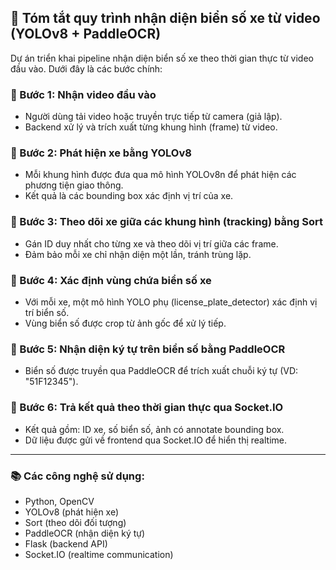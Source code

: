 ## 🚗 Tóm tắt quy trình nhận diện biển số xe từ video (YOLOv8 + PaddleOCR)

Dự án triển khai pipeline nhận diện biển số xe theo thời gian thực từ video đầu vào. Dưới đây là các bước chính:

### 🔹 Bước 1: Nhận video đầu vào
- Người dùng tải video hoặc truyền trực tiếp từ camera (giả lập).
- Backend xử lý và trích xuất từng khung hình (frame) từ video.

### 🔹 Bước 2: Phát hiện xe bằng YOLOv8
- Mỗi khung hình được đưa qua mô hình YOLOv8n để phát hiện các phương tiện giao thông.
- Kết quả là các bounding box xác định vị trí của xe.

### 🔹 Bước 3: Theo dõi xe giữa các khung hình (tracking) bằng Sort
- Gán ID duy nhất cho từng xe và theo dõi vị trí giữa các frame.
- Đảm bảo mỗi xe chỉ nhận diện một lần, tránh trùng lặp.

### 🔹 Bước 4: Xác định vùng chứa biển số xe
- Với mỗi xe, một mô hình YOLO phụ (license_plate_detector) xác định vị trí biển số.
- Vùng biển số được crop từ ảnh gốc để xử lý tiếp.

### 🔹 Bước 5: Nhận diện ký tự trên biển số bằng PaddleOCR
- Biển số được truyền qua PaddleOCR để trích xuất chuỗi ký tự (VD: "51F12345").

### 🔹 Bước 6: Trả kết quả theo thời gian thực qua Socket.IO
- Kết quả gồm: ID xe, số biển số, ảnh có annotate bounding box.
- Dữ liệu được gửi về frontend qua Socket.IO để hiển thị realtime.

---

### 📚 Các công nghệ sử dụng:
- Python, OpenCV
- YOLOv8 (phát hiện xe)
- Sort (theo dõi đối tượng)
- PaddleOCR (nhận diện ký tự)
- Flask (backend API)
- Socket.IO (realtime communication)

